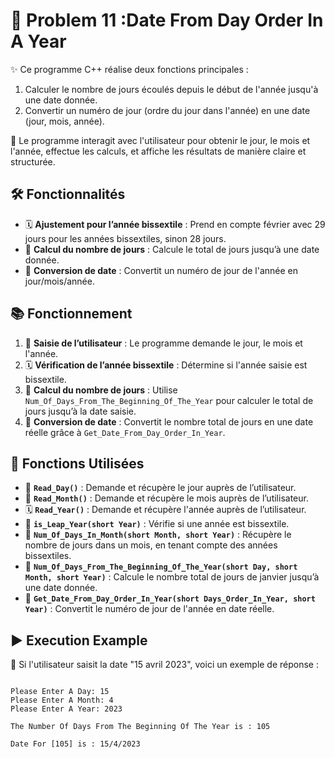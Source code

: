 # 📆 Problem 11 :Date From Day Order In A Year

✨ Ce programme C++ réalise deux fonctions principales :
1. Calculer le nombre de jours écoulés depuis le début de l'année jusqu'à une date donnée.
2. Convertir un numéro de jour (ordre du jour dans l'année) en une date (jour, mois, année).

👤 Le programme interagit avec l'utilisateur pour obtenir le jour, le mois et l'année, effectue les calculs, et affiche les résultats de manière claire et structurée.

## 🛠️ Fonctionnalités
- 🗓️ **Ajustement pour l’année bissextile** : Prend en compte février avec 29 jours pour les années bissextiles, sinon 28 jours.
- 📅 **Calcul du nombre de jours** : Calcule le total de jours jusqu’à une date donnée.
- 🔄 **Conversion de date** : Convertit un numéro de jour de l'année en jour/mois/année.

## 📚 Fonctionnement
1. 👤 **Saisie de l’utilisateur** : Le programme demande le jour, le mois et l'année.
2. 🗓️ **Vérification de l’année bissextile** : Détermine si l'année saisie est bissextile.
3. 📅 **Calcul du nombre de jours** : Utilise `Num_Of_Days_From_The_Beginning_Of_The_Year` pour calculer le total de jours jusqu’à la date saisie.
4. 🔄 **Conversion de date** : Convertit le nombre total de jours en une date réelle grâce à `Get_Date_From_Day_Order_In_Year`.

## 🔧 Fonctions Utilisées
- 📅 **`Read_Day()`** : Demande et récupère le jour auprès de l’utilisateur.
- 📆 **`Read_Month()`** : Demande et récupère le mois auprès de l’utilisateur.
- 🗓️ **`Read_Year()`** : Demande et récupère l'année auprès de l’utilisateur.
- 📅 **`is_Leap_Year(short Year)`** : Vérifie si une année est bissextile.
- 📆 **`Num_Of_Days_In_Month(short Month, short Year)`** : Récupère le nombre de jours dans un mois, en tenant compte des années bissextiles.
- 📅 **`Num_Of_Days_From_The_Beginning_Of_The_Year(short Day, short Month, short Year)`** : Calcule le nombre total de jours de janvier jusqu’à une date donnée.
- 🔄 **`Get_Date_From_Day_Order_In_Year(short Days_Order_In_Year, short Year)`** : Convertit le numéro de jour de l'année en date réelle.

## ▶️ Execution Example

🎯 Si l'utilisateur saisit la date "15 avril 2023", voici un exemple de réponse :
```plaintext

Please Enter A Day: 15
Please Enter A Month: 4
Please Enter A Year: 2023

The Number Of Days From The Beginning Of The Year is : 105

Date For [105] is : 15/4/2023
